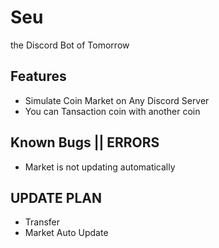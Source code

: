 # Seu
the Discord Bot of Tomorrow

## Features
* Simulate Coin Market on Any Discord Server
* You can Tansaction coin with another coin

## Known Bugs || ERRORS
* Market is not updating automatically

## UPDATE PLAN
* Transfer
* Market Auto Update

